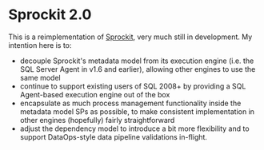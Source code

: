 # Sprockit 2.0

This is a reimplementation of [Sprockit](http://sprockit.info), very much still in development. My intention here is to:

* decouple Sprockit's metadata model from its execution engine (i.e. the SQL Server Agent in v1.6 and earlier), allowing other engines to use the same model
* continue to support existing users of SQL 2008+ by providing a SQL Agent-based execution engine out of the box
* encapsulate as much process management functionality inside the metadata model SPs as possible, to make consistent implementation in other engines (hopefully) fairly straightforward
* adjust the dependency model to introduce a bit more flexibility and to support DataOps-style data pipeline validations in-flight.
